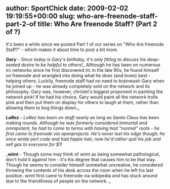 author: SportChick
date: 2009-02-02 19:19:55+00:00
slug: who-are-freenode-staff-part-2-of
title: Who Are freenode Staff? (Part 2 of ?)
---

It's been a while since we posted Part 1 of our series on "Who Are freenode Staff?" - which makes it about time to post a bit more.

_**Gary** - Since today is Gary's birthday, it's only fitting to discuss his deep-seated desire to be helpful to others!__  Although he has been on numerous irc networks since he first discovered irc in the late 90s, he found himself on freenode and wrangled into doing what he does (and loves) best - helping others.  Luckily, freenode staff had no need to brainwash Gary when he joined up - he was already completely sold on the network and its philosophy.  Gary was, however, christel's biggest proponent in painting the network pink! If he had his choice, Gary would paint all the network trolls pink and then put them on display for others to laugh at them, rather than allowing them to bog things down._

_**LoRez** - LoRez has been on staff nearly as long as Santa Claus has been making rounds.  Although he was formerly considered immortal and omnipotent, he had to come to terms with having had "normal" roots - he first came to freenode via openprojects.  He's never lost his edge though; he once wrote perl code and had hippie hair, now he'd rather quit his job and sell gas to everyone for $1!_

_**wimt** - Though some may think of wimt as being somewhat pathological, don't hold it against him - it's his degree that causes him to be that way.  Though he seems to consider himself somewhat uncreative, he considered throwing the contents of his desk across the room when he left his last position.  wimt first came to freenode via wikipedia and has stuck around due to the friendliness of people on the network. _
